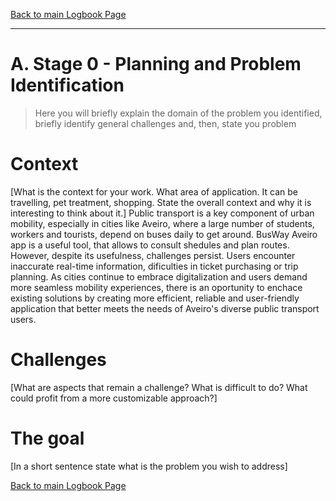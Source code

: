 [Back to main Logbook Page](../hci_logbook.md)

---


# A. Stage 0 - Planning and Problem Identification
>	Here you will briefly explain the domain of the problem you identified, briefly identify general challenges and, then, state you problem

# Context
[What is the context for your work. What area of application. It can be travelling, pet treatment, shopping. State the overall context and why it is interesting to think about it.]
Public transport is a key component of urban mobility, especially in cities like Aveiro, where a large number of students, workers and tourists, depend on buses daily to get around. BusWay Aveiro app is a useful tool, that allows to consult shedules and plan routes. 
However, despite its usefulness, challenges persist. Users encounter inaccurate real-time information, dificulties in ticket purchasing or trip planning. As cities continue to embrace digitalization and users demand more seamless mobility experiences, there is an oportunity to enchace existing solutions by creating more efficient, reliable and user-friendly application that better meets the needs of Aveiro's diverse public transport users.

# Challenges
[What are aspects that remain a challenge? What is difficult to do? What could profit from a more customizable approach?]

# The goal
[In a short sentence state what is the problem you wish to address]


[Back to main Logbook Page](hci_logbook.md)
